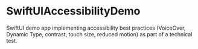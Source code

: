 # SwiftUIAccessibilityDemo
SwiftUI demo app implementing accessibility best practices (VoiceOver, Dynamic Type, contrast, touch size, reduced motion) as part of a technical test.

